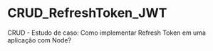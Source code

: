 # CRUD_RefreshToken_JWT
CRUD - Estudo de caso: Como implementar Refresh Token em uma aplicação com Node?

